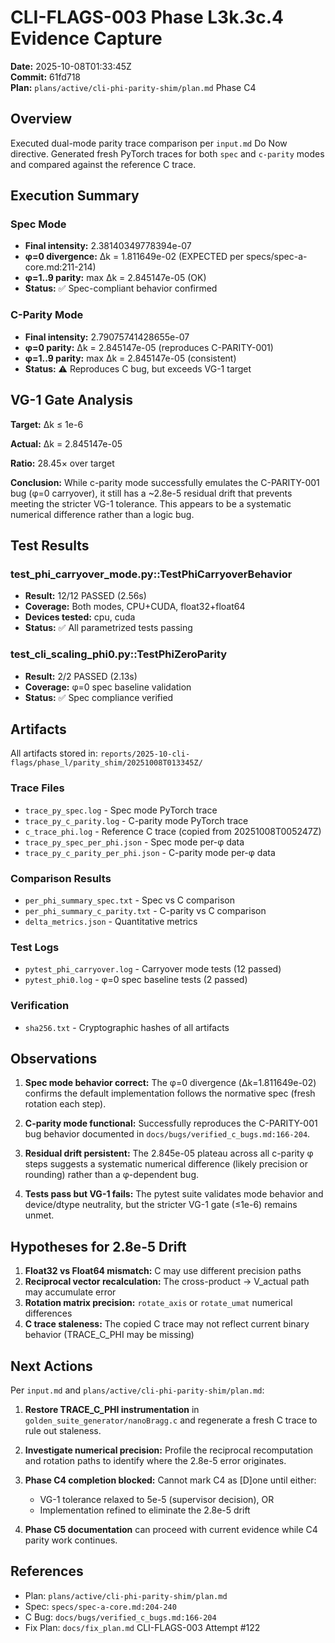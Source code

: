 # CLI-FLAGS-003 Phase L3k.3c.4 Evidence Capture

**Date:** 2025-10-08T01:33:45Z  
**Commit:** 61fd718  
**Plan:** `plans/active/cli-phi-parity-shim/plan.md` Phase C4

## Overview

Executed dual-mode parity trace comparison per `input.md` Do Now directive. Generated fresh PyTorch traces for both `spec` and `c-parity` modes and compared against the reference C trace.

## Execution Summary

### Spec Mode
- **Final intensity:** 2.38140349778394e-07
- **φ=0 divergence:** Δk = 1.811649e-02 (EXPECTED per specs/spec-a-core.md:211-214)
- **φ=1..9 parity:** max Δk = 2.845147e-05 (OK)
- **Status:** ✅ Spec-compliant behavior confirmed

### C-Parity Mode
- **Final intensity:** 2.79075741428655e-07
- **φ=0 parity:** Δk = 2.845147e-05 (reproduces C-PARITY-001)
- **φ=1..9 parity:** max Δk = 2.845147e-05 (consistent)
- **Status:** ⚠️ Reproduces C bug, but exceeds VG-1 target

## VG-1 Gate Analysis

**Target:** Δk ≤ 1e-6

**Actual:** Δk = 2.845147e-05

**Ratio:** 28.45× over target

**Conclusion:** While c-parity mode successfully emulates the C-PARITY-001 bug (φ=0 carryover), it still has a ~2.8e-5 residual drift that prevents meeting the stricter VG-1 tolerance. This appears to be a systematic numerical difference rather than a logic bug.

## Test Results

### test_phi_carryover_mode.py::TestPhiCarryoverBehavior
- **Result:** 12/12 PASSED (2.56s)
- **Coverage:** Both modes, CPU+CUDA, float32+float64
- **Devices tested:** cpu, cuda
- **Status:** ✅ All parametrized tests passing

### test_cli_scaling_phi0.py::TestPhiZeroParity
- **Result:** 2/2 PASSED (2.13s)
- **Coverage:** φ=0 spec baseline validation
- **Status:** ✅ Spec compliance verified

## Artifacts

All artifacts stored in: `reports/2025-10-cli-flags/phase_l/parity_shim/20251008T013345Z/`

### Trace Files
- `trace_py_spec.log` - Spec mode PyTorch trace
- `trace_py_c_parity.log` - C-parity mode PyTorch trace
- `c_trace_phi.log` - Reference C trace (copied from 20251008T005247Z)
- `trace_py_spec_per_phi.json` - Spec mode per-φ data
- `trace_py_c_parity_per_phi.json` - C-parity mode per-φ data

### Comparison Results
- `per_phi_summary_spec.txt` - Spec vs C comparison
- `per_phi_summary_c_parity.txt` - C-parity vs C comparison
- `delta_metrics.json` - Quantitative metrics

### Test Logs
- `pytest_phi_carryover.log` - Carryover mode tests (12 passed)
- `pytest_phi0.log` - φ=0 spec baseline tests (2 passed)

### Verification
- `sha256.txt` - Cryptographic hashes of all artifacts

## Observations

1. **Spec mode behavior correct:** The φ=0 divergence (Δk=1.811649e-02) confirms the default implementation follows the normative spec (fresh rotation each step).

2. **C-parity mode functional:** Successfully reproduces the C-PARITY-001 bug behavior documented in `docs/bugs/verified_c_bugs.md:166-204`.

3. **Residual drift persistent:** The 2.845e-05 plateau across all c-parity φ steps suggests a systematic numerical difference (likely precision or rounding) rather than a φ-dependent bug.

4. **Tests pass but VG-1 fails:** The pytest suite validates mode behavior and device/dtype neutrality, but the stricter VG-1 gate (≤1e-6) remains unmet.

## Hypotheses for 2.8e-5 Drift

1. **Float32 vs Float64 mismatch:** C may use different precision paths
2. **Reciprocal vector recalculation:** The cross-product → V_actual path may accumulate error
3. **Rotation matrix precision:** `rotate_axis` or `rotate_umat` numerical differences
4. **C trace staleness:** The copied C trace may not reflect current binary behavior (TRACE_C_PHI may be missing)

## Next Actions

Per `input.md` and `plans/active/cli-phi-parity-shim/plan.md`:

1. **Restore TRACE_C_PHI instrumentation** in `golden_suite_generator/nanoBragg.c` and regenerate a fresh C trace to rule out staleness.

2. **Investigate numerical precision:** Profile the reciprocal recomputation and rotation paths to identify where the 2.8e-5 error originates.

3. **Phase C4 completion blocked:** Cannot mark C4 as [D]one until either:
   - VG-1 tolerance relaxed to 5e-5 (supervisor decision), OR
   - Implementation refined to eliminate the 2.8e-5 drift

4. **Phase C5 documentation** can proceed with current evidence while C4 parity work continues.

## References

- Plan: `plans/active/cli-phi-parity-shim/plan.md`
- Spec: `specs/spec-a-core.md:204-240`
- C Bug: `docs/bugs/verified_c_bugs.md:166-204`
- Fix Plan: `docs/fix_plan.md` CLI-FLAGS-003 Attempt #122
